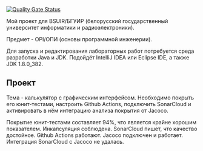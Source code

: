 [![Quality Gate Status](https://sonarcloud.io/api/project_badges/measure?project=Hummel009_Basics-of-Software-Engineering&metric=alert_status)](https://sonarcloud.io/summary/new_code?id=Hummel009_Basics-of-Software-Engineering)

Мой проект для BSUIR/БГУИР (белорусский государственный университет информатики и радиоэлектроники).

Предмет - OPI/ОПИ (основы программной инженерии).

Для запуска и редактирования лабораторных работ потребуется среда разработки Java и JDK. Подойдёт IntelliJ IDEA или Eclipse IDE, а также JDK 1.8.0_382.

<h2> Проект </h2>

Тема - калькулятор с графическим интерфейсом. Необходимо покрыть его юнит-тестами, настроить Github Actions, подключить SonarCloud и активировать в нём интеграцию анализа покрытия от Jacoco.

Покрытие юнит-тестами составляет 94%, что является крайне хорошим показателем. Инкапсуляция соблюдена. SonarCloud пишет, что качество достойное. Github Actions работают. Jacoco подключен и работает. Интеграция SonarCloud с Jacoco не удалась.
